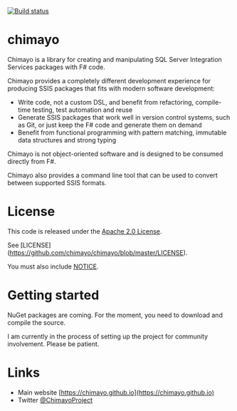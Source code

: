 [![Build status](https://ci.appveyor.com/api/projects/status/s2jxir4ghx8kui53/branch/master?svg=true)](https://ci.appveyor.com/project/SteveHorsfield/chimayo/branch/master)

# chimayo

Chimayo is a library for creating and manipulating SQL Server Integration Services packages with F# code.

Chimayo provides a completely different development experience for producing SSIS packages that fits
with modern software development:

* Write code, not a custom DSL, and benefit from refactoring, compile-time testing, test automation and reuse
* Generate SSIS packages that work well in version control systems, such as Git, or just keep the F#
  code and generate them on demand
* Benefit from functional programming with pattern matching, immutable data structures and strong typing

Chimayo is not object-oriented software and is designed to be consumed directly from F#.

Chimayo also provides a command line tool that can be used to convert between supported SSIS formats.

# License

This code is released under the [Apache 2.0 License](https://www.apache.org/licenses/LICENSE-2.0).

See [LICENSE] (https://github.com/chimayo/chimayo/blob/master/LICENSE).

You must also include [NOTICE](https://github.com/chimayo/chimayo/blob/master/NOTICE).

# Getting started

NuGet packages are coming. For the moment, you need to download and compile the source.

I am currently in the process of setting up the project for community involvement. Please be patient.

# Links

* Main website [https://chimayo.github.io](https://chimayo.github.io)
* Twitter [@ChimayoProject](https://twitter.com/chimayoproject)


